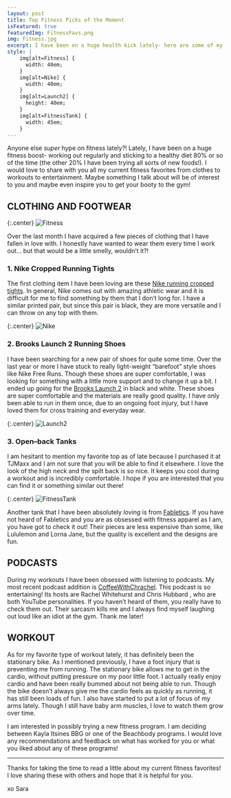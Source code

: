 ```yaml
---
layout: post
title: Top Fitness Picks of the Moment
isFeatured: true
featuredImg: FitnessFavs.png
img: Fitness.jpg
excerpt: I have been on a huge health kick lately- here are some of my fitness-related favorites!
style: |
    img[alt=Fitness] {
      width: 40em;
    }
    img[alt=Nike] {
      width: 40em;
    }
    img[alt=Launch2] {
      height: 40em;
    }
    img[alt=FitnessTank] {
      width: 45em;
    }
---
```


Anyone else *super* hype on fitness lately?! Lately, I have been on a huge fitness boost- working out regularly and sticking to a healthy diet 80% or so of the time (the other 20% I have been trying all sorts of new foods!). I would love to share with you all my current fitness favorites from clothes to workouts to entertainment. Maybe something I talk about will be of interest to you and maybe even inspire you to get your booty to the gym!

## CLOTHING AND FOOTWEAR

{:.center}
![Fitness](/assets/images/Fitness.jpg "Fitness")

Over the last month I have acquired a few pieces of clothing that I have fallen in love with.  I honestly have wanted to wear them every time I work out… but that would be a little smelly, wouldn’t it?!

### 1. Nike Cropped Running Tights
The first clothing item I have been loving are these [Nike running cropped tights](http://www.dickssportinggoods.com/product/index.jsp?productId=54998526&cp=4406646.4413874.4413879.4414447&categoryId=4414771&fg=Fit).  In general, Nike comes out with amazing athletic wear and it is difficult for me to find something by them that I don’t long for.  I have a similar printed pair, but since this pair is black, they are more versatile and I can throw on any top with them.

{:.center}
![Nike](/assets/images/Nike.jpg "Title")

### 2. Brooks Launch 2 Running Shoes
I have been searching for a new pair of shoes for quite some time.  Over the last year or more I have stuck to really light-weight “barefoot” style shoes like Nike Free Runs.  Though these shoes are super comfortable, I was looking for something with a little more support and to change it up a bit.  I ended up going for the [Brooks Launch 2](http://www.zappos.com/brooks-launch-2-mako-black) in black and white.  These shoes are super comfortable and the materials are really good quality.  I have only been able to run in them once, due to an ongoing foot injury, but I have loved them for cross training and everyday wear.

{:.center}
![Launch2](/assets/images/Launch2.jpg "Title")

### 3. Open–back Tanks
I am hesitant to mention my favorite top as of late because I purchased it at TJMaxx and I am not sure that you will be able to find it elsewhere. I love the look of the high neck and the spilt back is so nice.  It keeps you cool during a workout and is incredibly comfortable.  I hope if you are interested that you can find it or something similar out there!

{:.center}
![FitnessTank](/assets/images/FitnessTank.jpg "Title")

Another tank that I have been absolutely *loving* is from [Fabletics](http://www.fabletics.com/index.cfm?action=shop.viewproduct&master_product_id=2265988&kw=Gulf%20Tank&psrc=site_search). If you have not heard of Fabletics and you are as obsessed with fitness apparel as I am, you have got to check it out!  Their pieces are less expensive than some, like Lululemon and Lorna Jane, but the quality is excellent and the designs are fun.

## PODCASTS
During my workouts I have been obsessed with listening to podcasts.  My most recent podcast addition is [CoffeeWithChrachel](https://soundcloud.com/coffeewithchrachel).  This podcast is so entertaining! Its hosts are Rachel Whitehurst and Chris Hubbard , who are both YouTube personalities.  If you haven’t heard of them, you really have to check them out.  Their sarcasm kills me and I always find myself laughing out loud like an idiot at the gym.  Thank me later!

## WORKOUT
As for my favorite type of workout lately, it has definitely been the stationary bike.  As I mentioned previously, I have a foot injury that is preventing me from running.  The stationary bike allows me to get in the cardio, without putting pressure on my poor little foot. I actually really enjoy cardio and have been really bummed about not being able to run.  Though the bike doesn’t always give me the cardio feels as quickly as running, it has still been loads of fun.  I also have started to put a lot of focus of my arms lately.  Though I still have baby arm muscles, I love to watch them grow over time.  

I am interested in possibly trying a new fitness program.  I am deciding between Kayla Itsines BBG or one of the Beachbody programs.  I would love any recommendations and feedback on what has worked for you or what you liked about any of these programs!

---

Thanks for taking the time to read a little about my current fitness favorites! I love sharing these with others and hope that it is helpful for you.

xo Sara
